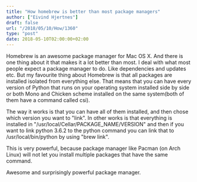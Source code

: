 ```yaml
---
title: "How homebrew is better than most package managers"
author: ["Eivind Hjertnes"]
draft: false
url: "/2018/05/10/How/1360"
type: "post"
date: 2018-05-10T02:00:00+02:00
---
```


Homebrew is an awesome package manager for Mac OS X. And there is one
thing about it that makes it a lot better than most. I deal with what
most people expect a package manager to do. Like dependencies and
updates etc. But my favourite thing about Homebrew is that all packages
are installed isolated from everything else. That means that you can
have every version of Python that runs on your operating system
installed side by side or both Mono and Chicken scheme installed on the
same system(both of them have a command called csi).

The way it works is that you can have all of them installed, and then
chose which version you want to "link". In other works is that
everything is installed in "/usr/local/Cellar/PACKAGE\_NAME/VERSION" and
then if you want to link python 3.6.2 to the python command you can link
that to /usr/local/bin/python by using "brew link".

This is very powerful, because package manager like Pacman (on Arch
Linux) will not let you install multiple packages that have the same
command.

Awesome and surprisingly powerful package manager.
